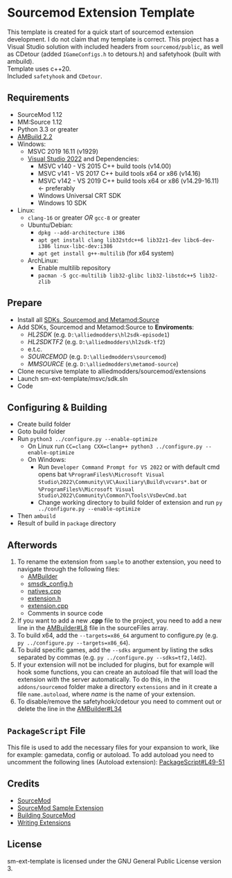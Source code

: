 # Sourcemod Extension Template
This template is created for a quick start of sourcemod extension development. I do not claim that my template is correct. This project has a Visual Studio solution with included headers from `sourcemod/public`, as well as CDetour (added `IGameConfigs.h` to detours.h) and safetyhook (built with ambuild). \
Template uses c++20. \
Included `safetyhook` and `CDetour`.

## Requirements
 - SourceMod 1.12
 - MM:Source 1.12
 - Python 3.3 or greater
 - [AMBuild 2.2](https://github.com/alliedmodders/ambuild)
 - Windows: 
   - MSVC 2019 16.11 (v1929)
   - [Visual Studio 2022](https://visualstudio.microsoft.com/) and Dependencies:
     - MSVC v140 - VS 2015 C++ build tools (v14.00)
     - MSVC v141 - VS 2017 C++ build tools x64 or x86 (v14.16)
     - MSVC v142 - VS 2019 C++ build tools x64 or x86 (v14.29-16.11) <- preferably
     - Windows Universal CRT SDK
     - Windows 10 SDK
 - Linux:
   - `clang-16` or greater *OR* `gcc-8` or greater
   - Ubuntu/Debian:
     - `dpkg --add-architecture i386`
	 - `apt get install clang lib32stdc++6 lib32z1-dev libc6-dev-i386 linux-libc-dev:i386`
     - `apt get install g++-multilib` (for x64 system)
   - ArchLinux:
     - Enable multilib repository
	 - `pacman -S gcc-multilib lib32-glibc lib32-libstdc++5 lib32-zlib`

## Prepare
 - Install all [SDKs, Sourcemod and Metamod:Source](https://wiki.alliedmods.net/Building_SourceMod#Downloading_Source_and_Dependencies)
 - Add SDKs, Sourcemod and Metamod:Source to **Enviroments**:
    - *HL2SDK* (e.g. `D:\alliedmodders\hl2sdk-episode1`)
    - *HL2SDKTF2* (e.g. `D:\alliedmodders\hl2sdk-tf2`)
    - e.t.c.
    - *SOURCEMOD* (e.g. `D:\alliedmodders\sourcemod`)
    - *MMSOURCE* (e.g. `D:\alliedmodders\metamod-source`)
 - Clone recursive template to alliedmodders/sourcemod/extensions
 - Launch sm-ext-template/msvc/sdk.sln
 - Code

## Configuring & Building
 - Create build folder
 - Goto build folder
 - Run `python3 ../configure.py --enable-optimize`
   - On Linux run `CC=clang CXX=clang++ python3 ../configure.py --enable-optimize`
   - On Windows: 
     - Run `Developer Command Prompt for VS 2022` or with default cmd opens bat `%ProgramFiles%\Microsoft Visual Studio\2022\Community\VC\Auxiliary\Build\vcvars*.bat` or `%ProgramFiles%\Microsoft Visual Studio\2022\Community\Common7\Tools\VsDevCmd.bat`
	 - Change working directory to build folder of extension and run `py ../configure.py --enable-optimize`
 - Then `ambuild`
 - Result of build in `package` directory

## Afterwords
1. To rename the extension from `sample` to another extension, you need to navigate through the following files:
   - [AMBuilder](https://github.com/orangevichHeh/sm-ext-template/blob/main/AMBuilder#L5)
   - [smsdk_config.h](https://github.com/orangevichHeh/sm-ext-template/blob/main/src/smsdk_config.h#L41-L48)
   - [natives.cpp](https://github.com/orangevichHeh/sm-ext-template/blob/main/src/natives/natives.cpp#L4-L10)
   - [extension.h](https://github.com/orangevichHeh/sm-ext-template/blob/main/src/extension.h#L49)
   - [extension.cpp](https://github.com/orangevichHeh/sm-ext-template/blob/main/src/extension.cpp#L39-L55)
   - Comments in source code
1. If you want to add a new **.cpp** file to the project, you need to add a new line in the [AMBuilder#L8](https://github.com/orangevichHeh/sm-ext-template/blob/main/AMBuilder#L8) file in the sourceFiles array.
1. To build x64, add the `--targets=x86_64` argument to configure.py (e.g. `py ../configure.py --targets=x86_64`).
1. To build specific games, add the `--sdks` argument by listing the sdks separated by commas (e.g. `py ../configure.py --sdks=tf2,l4d2`).
1. If your extension will not be included for plugins, but for example will hook some functions, you can create an autoload file that will load the extension with the server automatically. To do this, in the `addons/sourcemod` folder make a directory `extensions` and in it create a file `name.autoload`, where _name_ is the name of your extension.
1. To disable/remove the safetyhook/cdetour you need to comment out or delete the line in the [AMBuilder#L34](https://github.com/orangevichHeh/sm-ext-template/blob/main/AMBuilder#L34) 

## `PackageScript` File
This file is used to add the necessary files for your expansion to work, like for example: gamedata, config or autoload.
To add autoload you need to uncomment the following lines (Autoload extension): [PackageScript#L49-51](https://github.com/orangevichHeh/sm-ext-template/blob/main/PackageScript#L49-L51)


## Credits
 - [SourceMod](https://github.com/alliedmodders/sourcemod/)
 - [SourceMod Sample Extension](https://github.com/alliedmodders/sourcemod/tree/master/public/sample_ext)
 - [Building SourceMod](https://wiki.alliedmods.net/Building_SourceMod)
 - [Writing Extensions](https://wiki.alliedmods.net/Writing_Extensions)

## License
sm-ext-template is licensed under the GNU General Public License version 3.